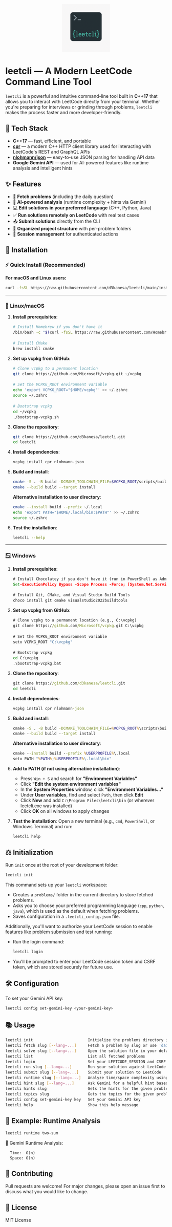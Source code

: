 <p align="center">
  <img src="logo.png" width="150" alt="leetcli logo"/>
</p>


# leetcli — A Modern LeetCode Command Line Tool

`leetcli` is a powerful and intuitive command-line tool built in **C++17** that allows you to interact with LeetCode directly from your terminal. Whether you're preparing for interviews or grinding through problems, `leetcli` makes the process faster and more developer-friendly.

## 🚀 Tech Stack
- **C++17** — fast, efficient, and portable
- **[cpr](https://github.com/libcpr/cpr)** — a modern C++ HTTP client library used for interacting with LeetCode's REST and GraphQL APIs
- **[nlohmann/json](https://github.com/nlohmann/json)** — easy-to-use JSON parsing for handling API data
- **Google Gemini API** — used for AI-powered features like runtime analysis and intelligent hints

## ✨ Features
- 📝 **Fetch problems** (including the daily question)
- 🧠 **AI-powered analysis** (runtime complexity + hints via Gemini)
- 💻 **Edit solutions in your preferred language** (C++, Python, Java)
- ✅ **Run solutions remotely on LeetCode** with real test cases
- 📤 **Submit solutions** directly from the CLI
- 📂 **Organized project structure** with per-problem folders
- 🔑 **Session management** for authenticated actions
## 🔧 Installation

### ⚡ Quick Install (Recommended)

**For macOS and Linux users:**
```bash
curl -fsSL https://raw.githubusercontent.com/d3kanesa/leetcli/main/install-leetcli.sh | bash
```

---

### 🐧 Linux/macOS

1. **Install prerequisites**:
   ```sh
   # Install Homebrew if you don't have it
   /bin/bash -c "$(curl -fsSL https://raw.githubusercontent.com/Homebrew/install/HEAD/install.sh)"
   
   # Install CMake
   brew install cmake
   ```

2. **Set up vcpkg from GitHub**:
   ```sh
   # Clone vcpkg to a permanent location
   git clone https://github.com/Microsoft/vcpkg.git ~/vcpkg
   
   # Set the VCPKG_ROOT environment variable
   echo 'export VCPKG_ROOT="$HOME/vcpkg"' >> ~/.zshrc
   source ~/.zshrc
   
   # Bootstrap vcpkg
   cd ~/vcpkg
   ./bootstrap-vcpkg.sh
   ```

3. **Clone the repository**:
   ```sh
   git clone https://github.com/d3kanesa/leetcli.git
   cd leetcli
   ```

4. **Install dependencies**:
   ```sh
   vcpkg install cpr nlohmann-json
   ```

5. **Build and install**:
   ```sh
   cmake -S . -B build -DCMAKE_TOOLCHAIN_FILE=$VCPKG_ROOT/scripts/buildsystems/vcpkg.cmake
   cmake --build build --target install
   ```
   
   **Alternative installation to user directory**:
   ```sh
   cmake --install build --prefix ~/.local
   echo 'export PATH="$HOME/.local/bin:$PATH"' >> ~/.zshrc
   source ~/.zshrc
   ```

6. **Test the installation**:
   ```sh
   leetcli --help
   ```

---

### 🪟 Windows

1. **Install prerequisites**:
   ```cmd
   # Install Chocolatey if you don't have it (run in PowerShell as Administrator)
   Set-ExecutionPolicy Bypass -Scope Process -Force; [System.Net.ServicePointManager]::SecurityProtocol = [System.Net.ServicePointManager]::SecurityProtocol -bor 3072; iex ((New-Object System.Net.WebClient).DownloadString('https://community.chocolatey.org/install.ps1'))
   
   # Install Git, CMake, and Visual Studio Build Tools
   choco install git cmake visualstudio2022buildtools
   ```

2. **Set up vcpkg from GitHub**:
   ```cmd
   # Clone vcpkg to a permanent location (e.g., C:\vcpkg)
   git clone https://github.com/Microsoft/vcpkg.git C:\vcpkg
   
   # Set the VCPKG_ROOT environment variable
   setx VCPKG_ROOT "C:\vcpkg"
   
   # Bootstrap vcpkg
   cd C:\vcpkg
   .\bootstrap-vcpkg.bat
   ```

3. **Clone the repository**:
   ```cmd
   git clone https://github.com/d3kanesa/leetcli.git
   cd leetcli
   ```

4. **Install dependencies**:
   ```cmd
   vcpkg install cpr nlohmann-json
   ```

5. **Build and install**:
   ```cmd
   cmake -S . -B build -DCMAKE_TOOLCHAIN_FILE=%VCPKG_ROOT%\scripts\buildsystems\vcpkg.cmake
   cmake --build build --target install
   ```
   
   **Alternative installation to user directory**:
   ```cmd
   cmake --install build --prefix %USERPROFILE%\.local
   setx PATH "%PATH%;%USERPROFILE%\.local\bin"
   ```

6. **Add to PATH (if not using alternative installation)**:
   - Press `Win + S` and search for **"Environment Variables"**
   - Click **"Edit the system environment variables"**
   - In the **System Properties** window, click **"Environment Variables…"**
   - Under **User variables**, find and select `Path`, then click **Edit**
   - Click **New** and add `C:\Program Files\leetcli\bin` (or wherever leetcli.exe was installed)
   - Click **OK** on all windows to apply changes

7. **Test the installation**:
   Open a new terminal (e.g., `cmd`, `PowerShell`, or Windows Terminal) and run:
   ```cmd
   leetcli help
   ```

## ⚖️ Initialization
Run `init` once at the root of your development folder:
```sh
leetcli init
```
This command sets up your `leetcli` workspace:
- Creates a `problems/` folder in the current directory to store fetched problems.
- Asks you to choose your preferred programming language (`cpp`, `python`, `java`), which is used as the default when fetching problems.
- Saves configuration in a `.leetcli_config.json` file.

Additionally, you'll want to authorize your LeetCode session to enable features like problem submission and test running:
- Run the login command:
  ```sh
  leetcli login
  ```
- You'll be prompted to enter your LeetCode session token and CSRF token, which are stored securely for future use.

## 🛠️ Configuration
To set your Gemini API key:
```sh
leetcli config set-gemini-key <your-gemini-key>
```

## 📚 Usage
```sh
leetcli init                        Initialize the problems directory in your current directory
leetcli fetch slug [--lang=...]     Fetch a problem by slug or use 'daily' for the daily question
leetcli solve slug [--lang=...]     Open the solution file in your default editor
leetcli list                        List all fetched problems
leetcli login                       Set your LEETCODE_SESSION and CSRF token
leetcli run slug [--lang=...]       Run your solution against LeetCode testcases
leetcli submit slug [--lang=...]    Submit your solution to LeetCode
leetcli runtime slug [--lang=...]   Analyze time/space complexity using Gemini
leetcli hint slug [--lang=...]      Ask Gemini for a helpful hint based on your solution progress
leetcli hints slug                  Gets the hints for the given problem in leetcode
leetcli topics slug                 Gets the topics for the given problem in leetcode
leetcli config set-gemini-key key   Set your Gemini API key
leetcli help                        Show this help message
```

## 🧠 Example: Runtime Analysis
```sh
leetcli runtime two-sum
```
🧠 Gemini Runtime Analysis:
```
  Time:  O(n)
  Space: O(n)
```

## 🤝 Contributing
Pull requests are welcome! For major changes, please open an issue first to discuss what you would like to change.

## 📄 License
MIT License
